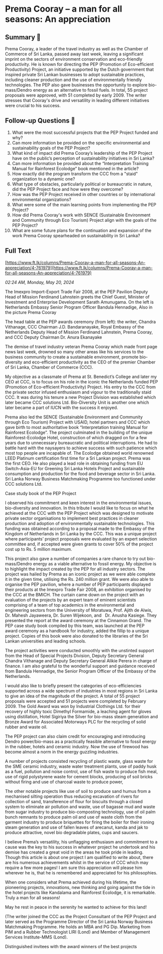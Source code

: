 # Prema Cooray – a man for all seasons: An appreciation

## Summary 🤖

Prema Cooray, a leader of the travel industry as well as the Chamber of Commerce of Sri Lanka, passed away last week, leaving a significant imprint on the sectors of environment conservation and eco-friendly productivity. He is known for directing the PEP (Promotion of Eco-efficient Productivity) Project, an initiative supported by the Dutch government that inspired private Sri Lankan businesses to adopt sustainable practices, including cleaner production and the use of environmentally friendly technologies. The PEP also gave businesses the opportunity to explore bio-mass/Dendro energy as an alternative to fossil fuels. In total, 55 project proposals were approved, with 51 completed by early 2009. The writer stresses that Cooray's drive and versatility in leading different initiatives were crucial to his success.


## Follow-up Questions 🤖

1. What were the most successful projects that the PEP Project funded and why?
2. Can more information be provided on the specific environmental and sustainability goals of the PEP Project?
3. What kind of impact did Prema Cooray’s leadership of the PEP Project have on the public’s perception of sustainability initiatives in Sri Lanka?
4. Can more information be provided about the “Interpretation Training Manual for Rainforest Ecolodge” book mentioned in the article?
5. How exactly did the program transform the CCC from a "staid" organization to a dynamic one?  
6. What type of obstacles, particularly political or bureaucratic in nature, did the PEP Project face and how were they overcome?
7. How was the PEP Project received in other countries or by international environmental organizations?
8. What were some of the main learning points from implementing the PEP Project?
9. How did Prema Cooray's work with SENCE (Sustainable Environment and Community through Eco Tourism) Project align with the goals of the PEP Project?
10. What are some future plans for the continuation and expansion of the work Prema Cooray spearheaded on sustainability in Sri Lanka?

## Full Text

[https://www.ft.lk/columns/Prema-Cooray-a-man-for-all-seasons-An-appreciation/4-761979](https://www.ft.lk/columns/Prema-Cooray-a-man-for-all-seasons-An-appreciation/4-761979)

*02:24 AM, Monday, May 20, 2024*

The Imexpro Import-Export Trade Fair 2008, at the PEP Pavilion Deputy Head of Mission Ferdinand Lahnstein greets the Chief Guest, Minister of Investment and Enterprise Development Sarath Amunugama. On the left is Netherlands Embassy Senior Program Officer Bandula Hennadige, Also in the picture Prema Cooray

The head table at the PEP awards ceremony (from left): the writer, Chandra Vithanage, CCC Chairman J.D. Bandaranayake, Royal Embassy of the Netherlands Deputy Head of Mission Ferdinand Lahnstein, Prema Cooray, and CCC Deputy Chairman Dr. Anura Ekanayake

The demise of travel industry veteran Prema Cooray which made front page news last week, drowned so many other areas like his services to the business community to create a sustainable environment, promote bio-diversity and eco-efficient productivity as the CEO of the premier Chamber of Sri Lanka, Chamber of Commerce (CCC).

My objective as a classmate of Prema at St. Benedict’s College and later my CEO at CCC, is to focus on his role in the iconic the Netherlands funded PEP (Promotion of Eco-efficient Productivity) Project. His entry to the CCC from the private sector infused enthusiasm and vigour to the traditionally staid CCC. It was during his tenure a new Project Division was established which later became CCC solutions Ltd. Bio-Diversity Unit is another one which later became a part of IUCN with the success it enjoyed.

Prema also led the SENCE (Sustainable Environment and Community through Eco Tourism) Project with USAID, hotel partners and CCC which gave birth to most authoritative book “Interpretation training Manual for Rainforest Ecolodge”. The project culminated in the building of the unique Rainforest-Ecolodge Hotel, construction of which dragged on for a few years due to unnecessary bureaucratic and political interruptions. He had to battle hard with the naysayers to achieve success with such patience which most top people are incapable of. The Ecolodge obtained world renowned LEED Platinum certification first time for a Sri Lankan project. Prema was the first CEO. He also played a lead role in obtaining funding from EU Switch-Asia-EU for Greening Sri Lanka Hotels Project and sustainable consumption and production for the food and beverage sector in Sri Lanka. Sri Lanka Norway Business Matchmaking Programme too functioned under CCC solutions Ltd.

Case study book of the PEP Project

I observed his commitment and keen interest in the environmental issues, bio-diversity and innovation. In this tribute I would like to focus on what he achieved at the CCC with the PEP Project which was designed to motivate private sector organisations to implement best practices in cleaner production and adoption of environmentally sustainable technologies. This funding was obtained according to a proposal made to the Embassy of the Kingdom of Netherlands in Sri Lanka by the CCC. This was a unique project where participants’ project proposals were evaluated by an expert selection committee and, if accepted were given grants to cover 50% of the project cost up to Rs. 5 million maximum.

This project also gave a number of companies a rare chance to try out bio-mass/Dendro energy as a viable alternative to fossil energy. My objective is to highlight the impact created by the PEP for all industry sectors. The project was hailed by Prema as an iconic project as we were able complete it in the given time, utilising the Rs. 240 million grant. We were also able to organise the PEP pavilion, where a number of PEP participants displayed their products at the Imexpro Trade Fair 2008, an exhibition organised by the CCC at the BMICH. The curtain came down on the project with an evaluation of the projects by an expert team of eminent scientists comprising of a team of top academics in the environmental and engineering sectors from the University of Moratuwa, Prof. Ajith de Alwis, Dr. Mahesh Jayaweera, Dr. Suren Wijekoon, and   Dr. Anusha Kasiege. They presented the report at the award ceremony at the Cinnamon Grand. The PEP case study book compiled by this team, was launched at the PEP award ceremony as a handbook for industry, added the fillip to a unique project. Copies of this book were also donated to the libraries of the Sri Lankan universities and leading schools.

The project activities were conducted smoothly with the unstinted support from the Head of Special Projects Division, Deputy Secretary General Chandra Vithanage and Deputy Secretary General Alikie Perera in charge of finance. I am also grateful to the wonderful support and guidance received from Bandula Hennadige, the Senior Program Officer of the Embassy of the Netherlands.

I would also like to briefly present the categories of eco-efficiencies supported across a wide spectrum of industries in most regions in Sri Lanka to give an idea of the magnitude of the project. A total of 55 project proposals were accepted and 51 projects were completed by February 2009. The Gold Award was won by Industrial Clothings Ltd. for their recovery of highly toxic Dimethyl Formamide, a leaching agent for gloves using distillation, Hotel Sigiriya the Silver for bio-mass steam generation and Bronze Award for Associated Motorways PLC for the recycling of solid rubber and waste oil.

The PEP project can also claim credit for encouraging and introducing Dendro power/bio-mass as a practically feasible alternative to fossil energy in the rubber, hotels and ceramic industry. Now the use of firewood has become almost a norm in the energy guzzling industries.

A number of projects consisted recycling of plastic waste, glass waste for the SME ceramic industry, waste water treatment plants, use of paddy husk as a fuel, pollution and noise control, use of fish waste to produce fish meal, use of rigid polystyrene waste for cement blocks, producing of soil bricks without firing and use of charcoal waste to produce power,

The other notable projects like use of soil to produce sand humus from a mechanised silting operation thus reducing excavation of rivers for collection of sand, transference of flour for biscuits through a closed system to eliminate air pollution and waste, use of bagasse mud and waste from sugar industry to produce bio-composting technology, use of oil palm bunch remnants to produce palm oil and use of waste cloth from the garment industry to produce briquettes for firing the boiler for their ironing steam generation and use of fallen leaves of arecanut, kanda and jak to produce attractive, novel bio degradable plates, cups and saucers.

I believe Prema’s versatility, his unflagging enthusiasm and commitment to a cause was the key to his success in whatever project he undertook and his demise has created a great void in the areas he took pride in leading. Though this article is about one project I am qualified to write about, there are his numerous achievements whilst in the service of CCC which may require a few more pages! I am sure this appreciation will please him wherever he is, that he is remembered and appreciated for his philosophies.

When one considers what Prema achieved during his lifetime, the pioneering projects, innovations, new thinking and going against the tide in the hotel projects like Kandalama and Rainforest Ecolodge, it is remarkable. Truly a man for all seasons!

May he rest in peace in the serenity he wanted to achieve for this land!

(The writer joined the CCC as the Project Consultant of the PEP Project and later served as the Programme Director of the Sri Lanka Norway Business Matchmaking Programme. He holds an MBA and PG Dip. Marketing from PIM and a Rubber Technologist LIRI (Lond) and Member of Management Services Institute-MMS (Lond).

Distinguished invitees with the award winners of the best projects

